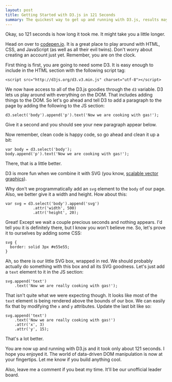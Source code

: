 ```yaml
---
layout: post
title: Getting Started with D3.js in 121 Seconds
summary: The quickest way to get up and running with D3.js, results may vary
---
```


Okay, so 121 seconds is how long it took me. It might take you a little
longer.

Head on over to [codepen.io](http://codepen.io/pen/). It is a great place to
play around with HTML, CSS, and JavaScript (as well as all their evil
twins). Don't worry about creating an account just yet. Remember, you are on
the clock.

First thing is first, you are going to need some D3. It is easy enough to
include in the HTML section with the following script tag:

    <script src="http://d3js.org/d3.v3.min.js" charset="utf-8"></script>

We now have access to all of the D3.js goodies through the `d3` variable.
D3 lets us play around with everything on the DOM. That includes adding
things to the DOM. So let's go ahead and tell D3 to add a paragraph to the
page by adding the following to the JS section:

    d3.select('body').append('p').text('Now we are cooking with gas!');

Give it a second and you should see your new paragraph appear below.

Now remember, clean code is happy code, so go ahead and clean it up a bit:

    var body = d3.select('body');
    body.append('p').text('Now we are cooking with gas!');

There, that is a little better.

D3 is more fun when we combine it with SVG (you know, [scalable vector
graphics](http://en.wikipedia.org/wiki/Scalable_Vector_Graphics)).

Why don't we programmatically add an `svg` element to the `body` of our
page. Also, we better give it a width and height. How about this:

    var svg = d3.select('body').append('svg')
                .attr('width', 500)
                .attr('height', 20);

Great! Except we wait a couple precious seconds and nothing appears. I'd
tell you it is definitely there, but I know you won't believe me. So, let's
prove it to ourselves by adding some CSS:

    svg {
      border: solid 3px #e55e55;
    }

Ah, so there is our little SVG box, wrapped in red. We should probably
actually do something with this box and all its SVG goodness. Let's just add
a `text` element to it in the JS section:

    svg.append('text')
        .text('Now we are really cooking with gas!');

That isn't quite what we were expecting though. It looks like most of the
`text` element is being rendered above the bounds of our box. We can easily
fix that by modifying the `x` and `y` attributes. Update the last bit like
so:

    svg.append('text')
        .text('Now we are really cooking with gas!')
        .attr('x', 3)
        .attr('y', 15);

That's a lot better.

You are now up and running with D3.js and it took only about 121 seconds. I
hope you enjoyed it. The world of data-driven DOM manipulation is now at
your fingertips. Let me know if you build anything cool.

Also, leave me a comment if you beat my time. It'll be our unofficial leader board.
